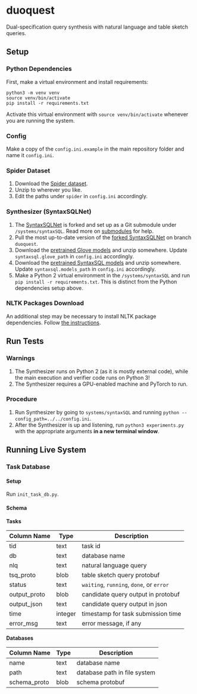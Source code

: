 # duoquest

Dual-specification query synthesis with natural language and table sketch
queries.

## Setup

### Python Dependencies

First, make a virtual environment and install requirements:
```
python3 -m venv venv
source venv/bin/activate
pip install -r requirements.txt
```
Activate this virtual environment with `source venv/bin/activate` whenever you
are running the system.

### Config

Make a copy of the `config.ini.example` in the main repository folder and name
it `config.ini`.

### Spider Dataset

1. Download the [Spider dataset](https://yale-lily.github.io/spider).
2. Unzip to wherever you like.
3. Edit the paths under `spider` in `config.ini` accordingly.

### Synthesizer (SyntaxSQLNet)

1. The [SyntaxSQLNet](https://github.com/taoyds/syntaxSQL) is forked and set up
as a Git submodule under `/systems/syntaxSQL`. Read more on [submodules](https://git-scm.com/book/en/v2/Git-Tools-Submodules) for help.
2. Pull the most up-to-date version of the [forked SyntaxSQLNet](https://github.com/chrisjbaik/syntaxSQL) on branch `duoquest`.
3. Download the [pretrained Glove models](https://nlp.stanford.edu/data/wordvecs/glove.42B.300d.zip) and unzip somewhere. Update `syntaxsql.glove_path` in `config.ini` accordingly.
4. Download the [pretrained SyntaxSQL models](https://drive.google.com/file/d/1FHEcceYuf__PLhtD5QzJvexM7SNGnoBu/view?usp=sharing) and unzip somewhere. Update `syntaxsql.models_path` in `config.ini` accordingly.
5. Make a Python 2 virtual environment in the `/systems/syntaxSQL` and run `pip install -r requirements.txt`. This is distinct from the Python dependencies setup above.

### NLTK Packages Download

An additional step may be necessary to install NLTK package dependencies. Follow [the instructions](https://www.nltk.org/data.html).

## Run Tests

### Warnings

1. The Synthesizer runs on Python 2 (as it is mostly external code), while the main execution and verifier code runs on Python 3!
2. The Synthesizer requires a GPU-enabled machine and PyTorch to run.

### Procedure

1. Run Synthesizer by going to `systems/syntaxSQL` and running `python --config_path=../../config.ini`.
2. After the Synthesizer is up and listening, run `python3 experiments.py` with the appropriate arguments **in a new terminal window**.

## Running Live System

### Task Database

#### Setup

Run `init_task_db.py`.

#### Schema

**Tasks**

| Column Name | Type | Description |
| ----------- | ---- | ----------- |
| tid | text | task id |
| db | text | database name |
| nlq | text | natural language query |
| tsq_proto | blob | table sketch query protobuf |
| status | text | `waiting`, `running`, `done`, or `error` |
| output_proto | blob | candidate query output in protobuf |
| output_json | text | candidate query output in json |
| time | integer | timestamp for task submission time |
| error_msg | text | error message, if any |

**Databases**

| Column Name | Type | Description |
| ----------- | ---- | ----------- |
| name | text | database name |
| path | text | database path in file system |
| schema_proto | blob | schema protobuf |
